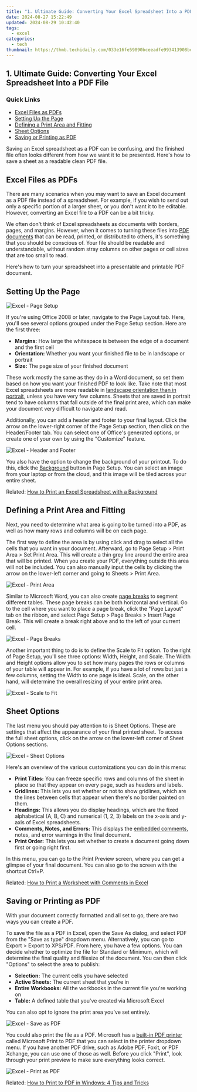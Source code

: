 ```yaml
---
title: "1. Ultimate Guide: Converting Your Excel Spreadsheet Into a PDF File"
date: 2024-08-27 15:22:49
updated: 2024-08-29 10:42:40
tags:
  - excel
categories:
  - tech
thumbnail: https://thmb.techidaily.com/033e16fe59890bceeadfe993413908bd7b5cc9fe4734b479814370ac29d24cc7.jpg
---
```


## 1. Ultimate Guide: Converting Your Excel Spreadsheet Into a PDF File

### Quick Links

* [Excel Files as PDFs](https://unlock-android.techidaily.com/full-tutorial-to-bypass-your-infinix-note-30-5g-face-lock-by-drfone-android/)
* [Setting Up the Page](https://instagram-video-recordings.techidaily.com/new-dissecting-insta-video-selfie-validation-necessary-or-not/)
* [Defining a Print Area and Fitting](https://program-issues.techidaily.com/enhancing-playability-overcoming-latency-and-connectivity-hurdles-in-new-world/)
* [Sheet Options](https://eaxpv-info.techidaily.com/updated-2024-approved-from-raw-video-to-engaging-youtube-videos-with-sony-vegas-tools/)
* [Saving or Printing as PDF](https://unlock-android.techidaily.com/in-2024-5-solutions-for-honor-x8b-unlock-without-password-by-drfone-android/)

 Saving an Excel spreadsheet as a PDF can be confusing, and the finished file often looks different from how we want it to be presented. Here's how to save a sheet as a readable clean PDF file.

##  Excel Files as PDFs

 There are many scenarios when you may want to save an Excel document as a PDF file instead of a spreadsheet. For example, if you wish to send out only a specific portion of a larger sheet, or you don't want it to be editable. However, converting an Excel file to a PDF can be a bit tricky.

 We often don't think of Excel spreadsheets as documents with borders, pages, and margins. However, when it comes to turning these files into [PDF documents](https://extra-support.techidaily.com/new-obs-vs-wirecast-which-should-you-trust-for-live/) that can be read, printed, or distributed to others, it's something that you should be conscious of. Your file should be readable and understandable, without random stray columns on other pages or cell sizes that are too small to read.

 Here's how to turn your spreadsheet into a presentable and printable PDF document.

##  Setting Up the Page

![Excel - Page Setup](https://static1.howtogeekimages.com/wordpress/wp-content/uploads/2020/03/page-setup.png) 

 If you're using Office 2008 or later, navigate to the Page Layout tab. Here, you'll see several options grouped under the Page Setup section. Here are the first three:

* **Margins:** How large the whitespace is between the edge of a document and the first cell
* **Orientation:** Whether you want your finished file to be in landscape or portrait
* **Size:** The page size of your finished document

 These work mostly the same as they do in a Word document, so set them based on how you want your finished PDF to look like. Take note that most Excel spreadsheets are more readable in [landscape orientation than in portrait,](https://fox-helps.techidaily.com/new-in-2024-step-by-step-incorporating-music-into-your-canva-projects/) unless you have very few columns. Sheets that are saved in portrait tend to have columns that fall outside of the final print area, which can make your document very difficult to navigate and read.

 Additionally, you can add a header and footer to your final layout. Click the arrow on the lower-right corner of the Page Setup section, then click on the Header/Footer tab. You can select one of Office's generated options, or create one of your own by using the "Customize" feature.

![Excel - Header and Footer](https://static1.howtogeekimages.com/wordpress/wp-content/uploads/2020/03/header-footer.png) 

 You also have the option to change the background of your printout. To do this, click the [Background](https://article-posts.techidaily.com/new-the-essence-of-burst-in-gopro-filming-techniques/) button in Page Setup. You can select an image from your laptop or from the cloud, and this image will be tiled across your entire sheet.

Related: [How to Print an Excel Spreadsheet with a Background](https://article-posts.techidaily.com/new-the-essence-of-burst-in-gopro-filming-techniques/) 

##  Defining a Print Area and Fitting

 Next, you need to determine what area is going to be turned into a PDF, as well as how many rows and columns will be on each page.

 The first way to define the area is by using click and drag to select all the cells that you want in your document. Afterward, go to Page Setup > Print Area > Set Print Area. This will create a thin grey line around the entire area that will be printed. When you create your PDF, everything outside this area will not be included. You can also manually input the cells by clicking the arrow on the lower-left corner and going to Sheets > Print Area.

![Excel - Print Area](https://static1.howtogeekimages.com/wordpress/wp-content/uploads/2020/03/set-print-area.png) 

 Similar to Microsoft Word, you can also create [page breaks](https://video-screen-grab.techidaily.com/updated-ultimate-5-remote-viewing-recorders-for-2024/) to segment different tables. These page breaks can be both horizontal and vertical. Go to the cell where you want to place a page break, click the "Page Layout" tab on the ribbon, and select Page Setup > Page Breaks > Insert Page Break. This will create a break right above and to the left of your current cell.

![Excel - Page Breaks](https://static1.howtogeekimages.com/wordpress/wp-content/uploads/2020/03/insert-page-break.png) 

 Another important thing to do is to define the Scale to Fit option. To the right of Page Setup, you'll see three options: Width, Height, and Scale. The Width and Height options allow you to set how many pages the rows or columns of your table will appear in. For example, if you have a lot of rows but just a few columns, setting the Width to one page is ideal. Scale, on the other hand, will determine the overall resizing of your entire print area.

![Excel - Scale to Fit](https://static1.howtogeekimages.com/wordpress/wp-content/uploads/2020/03/scale-to-fit.png) 

##  Sheet Options

 The last menu you should pay attention to is Sheet Options. These are settings that affect the appearance of your final printed sheet. To access the full sheet options, click on the arrow on the lower-left corner of Sheet Options sections.

![Excel - Sheet Options](https://static1.howtogeekimages.com/wordpress/wp-content/uploads/2020/03/sheet-options.png) 

 Here's an overview of the various customizations you can do in this menu:

* **Print Titles:** You can freeze specific rows and columns of the sheet in place so that they appear on every page, such as headers and labels.
* **Gridlines:** This lets you set whether or not to show gridlines, which are the lines between cells that appear when there's no border painted on them.
* **Headings:** This allows you do display headings, which are the fixed alphabetical (A, B, C) and numerical (1, 2, 3) labels on the x-axis and y-axis of Excel spreadsheets.
* **Comments, Notes, and Errors:** This displays the [embedded comments](https://android-location-track.techidaily.com/top-10-telegram-spy-tools-on-realme-c67-4g-for-parents-drfone-by-drfone-virtual-android/), notes, and error warnings in the final document.
* **Print Order:** This lets you set whether to create a document going down first or going right first.

 In this menu, you can go to the Print Preview screen, where you can get a glimpse of your final document. You can also go to the screen with the shortcut Ctrl+P.

Related: [How to Print a Worksheet with Comments in Excel](https://android-location-track.techidaily.com/top-10-telegram-spy-tools-on-realme-c67-4g-for-parents-drfone-by-drfone-virtual-android/) 

##  Saving or Printing as PDF

 With your document correctly formatted and all set to go, there are two ways you can create a PDF.

 To save the file as a PDF in Excel, open the Save As dialog, and select PDF from the "Save as type" dropdown menu. Alternatively, you can go to Export > Export to XPS/PDF. From here, you have a few options. You can decide whether to optimize the file for Standard or Minimum, which will determine the final quality and filesize of the document. You can then click "Options" to select the area to publish:

* **Selection:** The current cells you have selected
* **Active Sheets:** The current sheet that you're in
* **Entire Workbooks:** All the workbooks in the current file you're working on
* **Table:** A defined table that you've created via Microsoft Excel

 You can also opt to ignore the print area you've set entirely.

![Excel - Save as PDF](https://static1.howtogeekimages.com/wordpress/wp-content/uploads/2020/03/save-as-pdf.png) 

 You could also print the file as a PDF. Microsoft has a [built-in PDF printer](https://some-knowledge.techidaily.com/new-how-to-add-music-to-a-video-on-iphone-for-free/) called Microsoft Print to PDF that you can select in the printer dropdown menu. If you have another PDF drive, such as Adobe PDF, Foxit, or PDF Xchange, you can use one of those as well. Before you click "Print", look through your print preview to make sure everything looks correct.

![Excel - Print as PDF](https://static1.howtogeekimages.com/wordpress/wp-content/uploads/2020/03/print-as-pdf.png) 

Related: [How to Print to PDF in Windows: 4 Tips and Tricks](https://some-knowledge.techidaily.com/new-how-to-add-music-to-a-video-on-iphone-for-free/)

<ins class="adsbygoogle"
     style="display:block"
     data-ad-format="autorelaxed"
     data-ad-client="ca-pub-7571918770474297"
     data-ad-slot="1223367746"></ins>



<ins class="adsbygoogle"
     style="display:block"
     data-ad-client="ca-pub-7571918770474297"
     data-ad-slot="8358498916"
     data-ad-format="auto"
     data-full-width-responsive="true"></ins>
